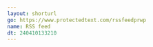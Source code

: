 ```yaml
---
layout: shorturl
go: https://www.protectedtext.com/rssfeedprwp
name: RSS feed
dt: 240410133210
---
```

